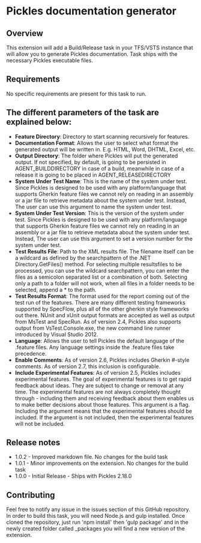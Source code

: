 # Pickles documentation generator

## Overview

This extension will add a Build/Release task in your TFS/VSTS instance that will allow you to generate Pickles documentation. Task ships with the necessary Pickles executable files.

## Requirements

No specific requirements are present for this task to run.

## The different parameters of the task are explained below:

* **Feature Directory**: Directory to start scanning recursively for features.
* **Documentation Format**: Allows the user to select what format the generated output will be written in. E.g. HTML, Word, DHTML, Excel, etc.
* **Output Directory**: The folder where Pickles will put the generated output. If not specified, by default, is going to be persisted in AGENT_BUILDDIRECTORY in case of a build, meanwhile in case of a release it is going to be placed in AGENT_RELEASEDIRECTORY
* **System Under Test Name**: This is the name of the system under test. Since Pickles is designed to be used with any platform/language that supports Gherkin feature files we cannot rely on reading in an assembly or a jar file to retrieve metadata about the system under test. Instead, The user can use this argument to name the system under test.
* **System Under Test Version**: This is the version of the system under test. Since Pickles is designed to be used with any platform/language that supports Gherkin feature files we cannot rely on reading in an assembly or a jar file to retrieve metadata about the system under test. Instead, The user can use this argument to set a version number for the system under test.
* **Test Results File**: Path to the XML results file. The filename itself can be a wildcard as defined by the searchpattern of the .NET Directory.GetFiles() method. For selecting multiple resultsfiles to be processed, you can use the wildcard searchpattern, you can enter the files as a semicolon separated list or a combination of both. Selecting only a path to a folder will not work, when all files in a folder needs to be selected, append a * to the path.
* **Test Results Format**: The format used for the report coming out of the test run of the features. There are many different testing frameworks supported by SpecFlow, plus all of the other gherkin style frameworks out there. NUnit and xUnit output formats are accepted as well as output from MsTest and SpecRun. As of version 2.4, Pickles also supports output from VsTest.Console.exe, the new command line runner introduced by Visual Studio 2012.
* **Language**: Allows the user to tell Pickles the default language of the .feature files. Any language settings inside the .feature files take precedence.
* **Enable Comments**: As of version 2.6, Pickles includes Gherkin #-style comments. As of version 2.7, this inclusion is configurable.
* **Include Experimental Features**: As of version 2.5, Pickles includes experimental features. The goal of experimental features is to get rapid feedback about ideas. They are subject to change or removal at any time. The experimental features are not always completely thought through - including them and receiving feedback about them enables us to make better decisions about those features. This argument is a flag. Including the argument means that the experimental features should be included. If the argument is not included, then the experimental features will not be included.

## Release notes

* 1.0.2 - Improved markdown file. No changes for the build task
* 1.0.1 - Minor improvements on the extension. No changes for the build task
* 1.0.0 - Initial Release - Ships with Pickles 2.18.0

## Contributing

Feel free to notify any issue in the issues section of this GitHub repository. In order to build this task, you will need Node.js and gulp installed. Once cloned the repository, just run 'npm install' then 'gulp package' and in the newly created folder called _packages you will find a new version of the extension.